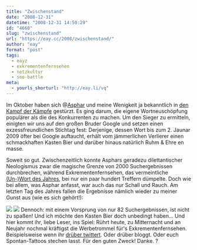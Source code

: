 ```yaml
---
title: "Zwischenstand"
date: "2008-12-31"
datetime: "2008-12-31 14:50:29"
id: "4660"
slug: "zwischenstand"
url: "https://eay.cc/2008/zwischenstand/"
author: "eay"
format: "post"
tags:
  - eayz
  - exkrementenfernsehen
  - netzkultur
  - seo-battle
meta:
  - yourls_shorturl: "http://eay.li/vq"
---
```


Im Oktober haben sich @[Asphar](http://twitter.com/Asphar) und meine Wenigkeit ja bekanntlich in [den Kampf der Kämpfe](//eay.cc/2008/der-kampf-der-kampfe/) gestürzt. Es ging darum, die eigene Wortneuschöpfung populärer als die des Konkurrenten zu machen. Um den Sieger zu ermitteln, einigten wir uns auf den großen Bruder Google und setzen einen exzessfreundlichen Stichtag fest: Derjenige, dessen Wort bis zum 2. Jaunar 2009 öfter bei Google auftaucht, erhält vom jämmerlichen Verlierer einen schmackhaften Kasten Bier und darüber hinaus natürlich Ruhm & Ehre en masse.

Soweit so gut. Zwischenzeitlich konnte Asphars geradezu dilettantischer Neologismus zwar die magische Grenze von 2000 Suchergebnissen durchbrechen, während Exkrementenfernsehen, das vermeintliche [(Un-)Wort des Jahres](//eay.cc/2008/unwort-des-jahres/), bei nur ein paar hundert Treffern dümpelte. Doch wie bei allem, was Asphar anfasst, war auch das nur Schall und Rauch. Am letzten Tag des Jahres fallen die Ergebnisse nämlich wieder zu meiner Gunst aus (wie es sich gehört!):

[![](/uploads/2008/zwischenstand_exkrementenfernsehen.gif)](http://www.google.de/search?q="exkrementenfernsehen") ![](/uploads/2008/zwischenstand_kc.gif) Dennoch: mit einem Vorsprung von nur 82 Suchergebnissen, ist nicht zu spaßen! Und ich möchte den Kasten Bier doch unbedingt haben... Und hier kommt ihr, liebe Leser, ins Spiel: Rührt heute, zu Mitternacht und an Neujahr nochmal kräftigst die Werbetrommel für's Exkrementenfernsehen. Beispielsweise wenn ihr [drüber twittert](http://twitter.com/home?status=Herrje,+ich+hoffe,+dass+ich+2009+nicht+mehr+so+viel+Exkrementenfernsehen+gucken+muss!+http://is.gd/eh0x). Oder drüber bloggt. Oder euch Spontan-Tattoos stechen lasst. Für den guten Zweck! Danke. ?
